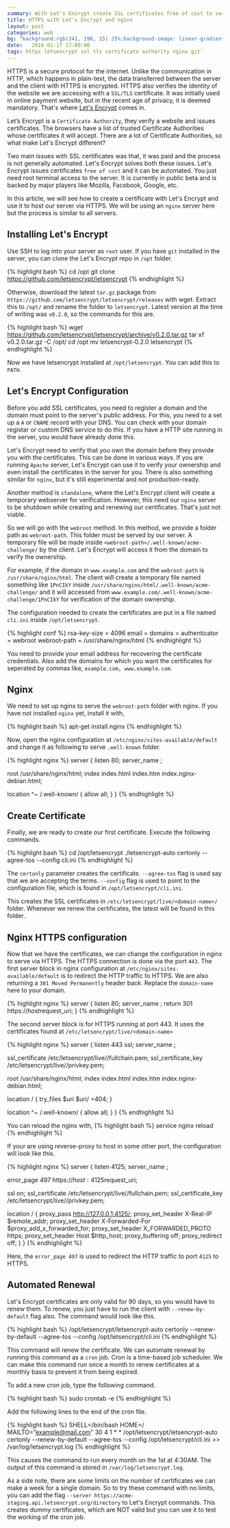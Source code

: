 ```yaml
---
summary: With Let's Encrypt create SSL certificates free of cost to serve your site via HTTPS. Also, see how to automate the process of renewing these certificates.
title: HTTPS with Let's Encrypt and nginx
layout: post
categories: web
bg: "background:rgb(241, 196, 15) 25%;background-image: linear-gradient(90deg, rgb(241, 196, 15) 25%, rgb(231, 76, 60) 100%);background-image: -moz-linear-gradient(left, rgb(241, 196, 15) 25%, rgb(231, 76, 60) 100%);background-image: -webkit-linear-gradient(left, rgb(241, 196, 15) 25%, rgb(231, 76, 60) 100%);background-image: -o-linear-gradient(left, rgb(241, 196, 15) 25%, rgb(231, 76, 60) 100%);background-image: -ms-linear-gradient(left, rgb(241, 196, 15) 25%, rgb(231, 76, 60) 100%);"
date:   2016-01-17 17:00:00
tags: https letsencrypt ssl tls certificate authority nginx git`
---
```

HTTPS is a secure protocol for the internet. Unlike the communication in HTTP, which happens in plain-text, the data transferred between the server and the client with HTTPS is encrypted. HTTPS also verifies the identity of the website we are accessing with a `SSL/TLS` certificate. It was initially used in online payment website, but in the recent age of privacy, it is deemed mandatory. That's where [Let's Encrypt](https://letsencrypt.org/) comes in.

Let’s Encrypt is a `Certificate Authority`, they verify a website and issues certificates. The browsers have a list of trusted Certificate Authorities whose certificates it will accept. There are a lot of Certificate Authorities, so what make Let's Encrypt different?

Two main issues with SSL certificates was that, it was paid and the process is not generally automated. Let's Encrypt solves both these issues. Let's Encrypt issues certificates `free of cost` and it can be automated. You just need root terminal access to the server. It is currently in public beta and is backed by major players like Mozilla, Facebook, Google, etc. 

In this article, we will see how to create a certificate with Let's Encrypt and use it to host our server via HTTPS. We will be using an `nginx` server here but the process is similar to all servers.

Installing Let's Encrypt
------------------------
Use SSH to log into your server as `root` user. If you have `git` installed in the server, you can clone the Let's Encrypt repo in `/opt` folder.

{% highlight bash %}
cd /opt
git clone https://github.com/letsencrypt/letsencrypt
{% endhighlight %}

Otherwise, download the latest `tar.gz` package from `https://github.com/letsencrypt/letsencrypt/releases` with wget. Extract this to `/opt/` and rename the folder to `letsencrypt`. Latest version at the time of writing was `v0.2.0`, so the commands for this are.

{% highlight bash %}
wget https://github.com/letsencrypt/letsencrypt/archive/v0.2.0.tar.gz
tar xf v0.2.0.tar.gz -C /opt/
cd /opt
mv letsencrypt-0.2.0 letsencrypt
{% endhighlight %}

Now we have letsencrypt installed at `/opt/letsencrypt`. You can add this to `PATH`.

Let's Encrypt Configuration
---------------------------
Before you add SSL certificates, you need to register a domain and the domain must point to the server's public address. For this, you need to a set up a `A` or `CNAME` record with your DNS. You can check with your domain registar or custom DNS service to do this. If you have a HTTP site running in the server, you would have already done this.

Let's Encrypt need to verify that you own the domain before they provide you with the certificates. This can be done in various ways. If you are running `Apache` server, Let's Encrypt can use it to verify your ownership and even install the certificates in the server for you. There is also something similar for `nginx`, but it's still experimental and not production-ready. 

Another method is `standalone`, where the Let's Encrypt client will create a temporary webserver for verification. However, this need our `nginx` server to be shutdown while creating and renewing our certificates. That's just not viable. 

So we will go with the `webroot` method. In this method, we provide a folder path as `webroot-path`. This folder must be served by our server. A temporary file will be made inside `<webroot-path>/.well-known/acme-challenge/` by the client. Let's Encrypt will access it from the domain to verify the ownership.

For example, if the domain in `www.example.com` and the `webroot-path` is `/usr/share/nginx/html`. The client will create a temporary file named something like `1PnCIkY` inside `/usr/share/nginx/html/.well-known/acme-challenge/` and it will accessed from `www.example.com/.well-known/acme-challenge/1PnCIkY` for verification of the domain ownership.

The configuration needed to create the certificates are put in a file named `cli.ini` inside `/opt/letsencrypt`.

{% highlight conf %}
rsa-key-size = 4096
email = <your-email>
domains = <domains>
authenticator = webroot
webroot-path = /usr/share/nginx/html
{% endhighlight %}

You need to provide your email address for recovering the certificate credentials. Also add the domains for which you want the certificates for seperated by commas like, `example.com, www.example.com`.

Nginx
-----
We need to set up nginx to serve the `webroot-path` folder with nginx. If you have not installed `nginx` yet, install it with,

{% highlight bash %}
apt-get install nginx
{% endhighlight %}

Now, open the nginx configuration at `/etc/nginx/sites-available/default` and change it as following to serve `.well-known` folder.

{% highlight nginx %}
server {
  listen 80;
  server_name <domain-name>;
  
  root /usr/share/nginx/html;
  index index.html index.htm index.nginx-debian.html;

  location ^~ /.well-known/ {
    allow all;
  }
}
{% endhighlight %}

Create Certificate
------------------
Finally, we are ready to create our first certificate. Execute the following commands.

{% highlight bash %}
cd /opt/letsencrypt
./letsencrypt-auto certonly --agree-tos --config cli.ini
{% endhighlight %}

The `certonly` parameter creates the certificate. `--agree-tos` flag is used say that we are accepting the terms. `--config` flag is used to point to the configuration file, which is found in `/opt/letsencrypt/cli.ini`.

This creates the SSL certificates in `/etc/letsencrypt/live/<domain-name>/` folder. Whenever we renew the certificates, the latest will be found in this folder.

Nginx HTTPS configuration
-------------------------
Now that we have the certificates, we can change the configuration in nginx to serve via HTTPS. The HTTPS connection is done via the port `443`. The first server block in nginx configuration at `/etc/nginx/sites-available/default` is to redirect the HTTP traffic to HTTPS. We are also returning a `301 Moved Permanently` header back. Replace the `domain-name` here to your domain.

{% highlight nginx %}
server {
  listen 80;
  server_name <domain-name>;
  return 301 https://$host$request_uri;
}
{% endhighlight %}

The second server block is for HTTPS running at port 443. It uses the certificates found at `/etc/letsencrypt/live/<domain-name>`

{% highlight nginx %}
server {
  listen 443 ssl;
  server_name <domain-name>;

  ssl_certificate /etc/letsencrypt/live/<domain-name>/fullchain.pem;
  ssl_certificate_key /etc/letsencrypt/live/<domain-name>/privkey.pem;

  root /usr/share/nginx/html;
  index index.html index.htm index.nginx-debian.html;

  location / {
    try_files $uri $uri/ =404;
  }

  location ^~ /.well-known/ {
    allow all;
  }
}
{% endhighlight %}

You can reload the nginx with,
{% highlight bash %}
service nginx reload
{% endhighlight %}

If your are using reverse-proxy to host in some other port, the configuration will look like this.

{% highlight nginx %}
server {
  listen 4125;
  server_name <domain-name>;

  error_page 497 https://$host:4125$request_uri;

  ssl on;
  ssl_certificate /etc/letsencrypt/live/<domain-name>/fullchain.pem;
  ssl_certificate_key /etc/letsencrypt/live/<domain-name>/privkey.pem;

  location / {
    proxy_pass          http://127.0.0.1:4125/;
    proxy_set_header    X-Real-IP         $remote_addr;
    proxy_set_header    X-Forwarded-For   $proxy_add_x_forwarded_for;
    proxy_set_header    X_FORWARDED_PROTO https;
    proxy_set_header    Host              $http_host;
    proxy_buffering     off;
    proxy_redirect      off;
  }
}
{% endhighlight %}

Here, the `error_page 497` is used to redirect the HTTP traffic to port `4125` to HTTPS.

Automated Renewal
-----------------
Let's Encrypt certificates are only valid for 90 days, so you would have to renew them. To renew, you just have to run the client with `--renew-by-default` flag also. The command would look like this.

{% highlight bash %}
/opt/letsencrypt/letsencrypt-auto certonly --renew-by-default --agree-tos --config /opt/letsencrypt/cli.ini
{% endhighlight %}

This command will renew the certificate. We can automate renewal by running this command as a `cron` job. Cron is a time-based job scheduler. We can make this command run once a month to renew certificates at a monthly basis to prevent it from being expired.

To add a new cron job, type the following command.

{% highlight bash %}
sudo crontab -e
{% endhighlight %}

Add the following lines to the end of the cron file.

{% highlight bash %}
SHELL=/bin/bash
HOME=/
MAILTO=”example@mail.com”
30 4 1 * * /opt/letsencrypt/letsencrypt-auto certonly --renew-by-default --agree-tos --config /opt/letsencrypt/cli.ini >> /var/log/letsencrypt.log
{% endhighlight %}

This causes the command to run every month on the 1st at 4:30AM. The output of this command is stored in `/var/log/letsencrypt.log`.

As a side note, there are some limits on the number of certificates we can make a week for a single domain. So to try these command with no limits, you can add the flag `--server https://acme-staging.api.letsencrypt.org/directory` to Let's Encrypt commands. This creates dummy certificates, which are NOT valid but you can use it to test the working of the cron job.